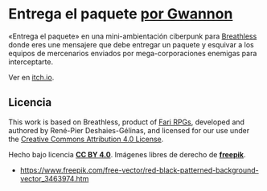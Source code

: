 # Entrega el paquete [por Gwannon](https://gwannon.itch.io/entrega-el-paquete-breathless)

«Entrega el paquete» en una mini-ambientación ciberpunk para [Breathless](https://fari-rpgs.itch.io/breathless-srd) donde eres une mensajere que debe entregar un paquete y esquivar a los equipos de mercenarios enviados por mega-corporaciones enemigas para interceptarte.

Ver en [itch.io](https://gwannon.itch.io/entrega-el-paquete-breathless).

## Licencia 

This work is based on Breathless, product of [Fari RPGs](https://farirpgs.com/), developed and authored by René-Pier Deshaies-Gélinas, and licensed for our use under the [Creative Commons Attribution 4.0 License](https://creativecommons.org/licenses/by/4.0/).

Hecho bajo licencia **[CC BY 4.0](https://creativecommons.org/licenses/by/4.0/legalcode.es)**. Imágenes libres de derecho de **[freepik](https://www.freepik.com/)**.


* https://www.freepik.com/free-vector/red-black-patterned-background-vector_3463974.htm
